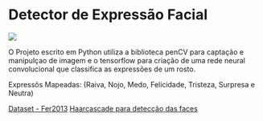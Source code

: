 # Detector de Expressão Facial

![](./2.gif)

O Projeto escrito em Python utiliza a biblioteca penCV para captação e manipulçao de imagem e o tensorflow para criação de uma rede neural convolucional que classifica as expressões de um rosto.

Expressõs Mapeadas: (Raiva, Nojo, Medo, Felicidade, Tristeza, Surpresa e Neutra)

[Dataset - Fer2013](https://www.kaggle.com/deadskull7/fer2013)
[Haarcascade para detecção das faces](https://github.com/opencv/opencv/blob/master/data/haarcascades/haarcascade_frontalface_alt2.xml)
